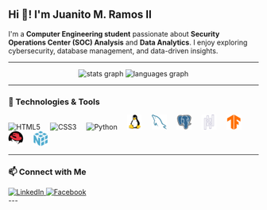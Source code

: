 <h2 align="left">Hi 👋! I'm Juanito M. Ramos II</h2>

I'm a **Computer Engineering student** passionate about **Security Operations Center (SOC) Analysis** and **Data Analytics**. I enjoy exploring cybersecurity, database management, and data-driven insights.

---

<div align="center">
  <img src="https://github-readme-stats.vercel.app/api?username=Juaaanits&hide_title=false&hide_rank=false&show_icons=true&include_all_commits=true&count_private=true&disable_animations=false&theme=dracula&locale=en&hide_border=false&order=1" height="150" alt="stats graph" />
  <img src="https://github-readme-stats.vercel.app/api/top-langs?username=Juaaanits&locale=en&hide_title=false&layout=compact&card_width=320&langs_count=5&theme=dracula&hide_border=false&order=2" height="150" alt="languages graph" />
</div>

---

### 🚀 Technologies & Tools  

<div align="left">
  <img src="https://cdn.jsdelivr.net/gh/devicons/devicon/icons/html5/html5-original.svg" height="30" alt="HTML5" />
  <img width="12" />
  <img src="https://cdn.jsdelivr.net/gh/devicons/devicon/icons/css3/css3-original.svg" height="30" alt="CSS3" />
  <img width="12" />
  <img src="https://cdn.jsdelivr.net/gh/devicons/devicon/icons/python/python-original.svg" height="30" alt="Python" />
  <img width="12" />
  <img src="https://github.com/devicons/devicon/blob/master/icons/linux/linux-original.svg" height="30" alt="Linux" />
  <img width="12" />
  <img src="https://github.com/devicons/devicon/blob/master/icons/mysql/mysql-original.svg" height="30" alt="MySQL" />
  <img width="12" />
  <img src="https://github.com/devicons/devicon/blob/master/icons/postgresql/postgresql-original.svg" height="30" alt="PostgreSQL" />
  <img width="12" />
  <img src="https://github.com/devicons/devicon/blob/master/icons/pandas/pandas-line.svg" height="30" alt="Pandas" />
  <img width="12" />
  <img src="https://github.com/devicons/devicon/blob/master/icons/tensorflow/tensorflow-original.svg" height="30" alt="TensorFlow" />
  <img width="12" />
  <img src="https://github.com/devicons/devicon/blob/master/icons/redhat/redhat-original.svg" height="30" alt="RedHat" />
  <img width="12" />
  <img src="https://github.com/devicons/devicon/blob/master/icons/numpy/numpy-plain.svg" height="30" alt="NumPy" />
  <img width="12" />
</div>

---

### 📫 Connect with Me  
<div align="left">
  <a href="https://www.linkedin.com/in/juanitoramos">
    <img src="https://img.shields.io/static/v1?message=LinkedIn&logo=linkedin&label=&color=0077B5&logoColor=white&labelColor=&style=for-the-badge" height="35" alt="LinkedIn" />
  </a>
  <a href="https://www.facebook.com/profile.php?id=100008915822305">
    <img src="https://img.shields.io/static/v1?message=Facebook&logo=facebook&label=&color=0077B5&logoColor=white&labelColor=&style=for-the-badge" height="35" alt="Facebook" />
  </a>
</div>
---




